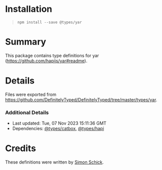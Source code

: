 # Installation
> `npm install --save @types/yar`

# Summary
This package contains type definitions for yar (https://github.com/hapijs/yar#readme).

# Details
Files were exported from https://github.com/DefinitelyTyped/DefinitelyTyped/tree/master/types/yar.

### Additional Details
 * Last updated: Tue, 07 Nov 2023 15:11:36 GMT
 * Dependencies: [@types/catbox](https://npmjs.com/package/@types/catbox), [@types/hapi](https://npmjs.com/package/@types/hapi)

# Credits
These definitions were written by [Simon Schick](https://github.com/SimonSchick).
